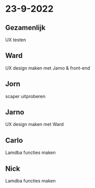 # 23-9-2022 

## Gezamenlijk 
UX testen

## Ward
UX design maken met Jarno & front-end

## Jorn 
scaper uitproberen

## Jarno
UX design maken met Ward

## Carlo
Lamdba functies maken

## Nick
Lamdba functies maken
